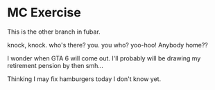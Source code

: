 # MC Exercise

This is the other branch in fubar.

knock, knock.
who's there?
you.
you who?
yoo-hoo! Anybody home??

I wonder when GTA 6 will come out. I'll probably will be drawing my retirement pension by then smh...

Thinking I may fix hamburgers today I don't know yet.

